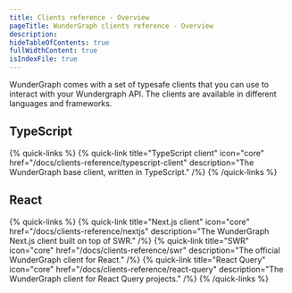 ```yaml
---
title: Clients reference - Overview
pageTitle: WunderGraph clients reference - Overview
description:
hideTableOfContents: true
fullWidthContent: true
isIndexFile: true
---
```


WunderGraph comes with a set of typesafe clients that you can use to interact with your Wundergraph API. The clients are available in different languages and frameworks.

## TypeScript

{% quick-links %}
{% quick-link title="TypeScript client" icon="core" href="/docs/clients-reference/typescript-client" description="The WunderGraph base client, written in TypeScript." /%}
{% /quick-links %}

## React

{% quick-links %}
{% quick-link title="Next.js client" icon="core" href="/docs/clients-reference/nextjs" description="The WunderGraph Next.js client built on top of SWR." /%}
{% quick-link title="SWR" icon="core" href="/docs/clients-reference/swr" description="The official WunderGraph client for React." /%}
{% quick-link title="React Query" icon="core" href="/docs/clients-reference/react-query" description="The WunderGraph client for React Query projects." /%}
{% /quick-links %}
